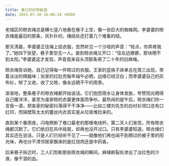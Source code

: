 ```yaml
---
title: 巷口的织网秘语
date: 2025-07-30 16:00:34 +0800
---
```


老城区的晾衣绳总是横七竖八地悬在巷子上空，像一张巨大的蜘蛛网。李婆婆的晾衣绳是最旧的那条，灰扑扑的，绳结处还打着几个难看的结。

那天清晨，李婆婆正往绳上挂衣服，忽然听见一个沙哑的声音：“轻点，你弄疼我了。”她四下张望，巷子里空无一人。直到晾衣绳又开口：“往左边挪挪，那块晒不到太阳。”李婆婆这才发现，声音竟来自头顶那条用了二十年的旧麻绳。

晾衣绳告诉她，自己记得每一件晾过的衣服。王家的蓝格子床单总在周三出现，带着淡淡的樟脑味；张家的红肚兜每年端午必晒，边缘已经泛白；而李婆婆自己的灰布衫，晾了又收，收了又晾，像永远晒不干的雨季。

渐渐地，整条巷子的晾衣绳都开始说话。它们抱怨雨水让身体发胀，夸赞阳光晒得自己暖洋洋，甚至为谁家晾的衣裳更体面而争吵。最热闹的是午后，晾衣绳们你一言我一语，把各家的秘密抖落得干干净净——比如三楼刘先生的白衬衫领口总有口红印，而隔壁陈太太的蕾丝内衣其实是从垃圾堆捡来的。

直到某个暴雨夜，闪电劈断了巷口最老的那根电线杆。第二天人们发现，所有晾衣绳都沉默了。它们依旧在风中摇晃，却再也没开过口。只有李婆婆知道，晾衣绳们其实还在说话，只是人们已经听不见了——就像他们再也闻不到晒过的被子里的阳光味，再也分不清邻居家飘来的是红烧肉还是中药香。

后来巷子拆迁时，工人们剪断那些晾衣绳的瞬间，麻绳断裂处渗出了淡红色的汁液，像干涸的血。
